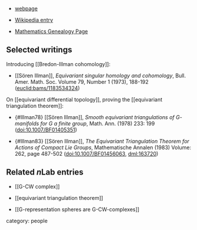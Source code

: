 

* [webpage](https://www.ias.edu/scholars/s%C3%B6ren-illman)

* [Wikipedia entry](https://fi.wikipedia.org/wiki/S%C3%B6ren_Illman)

* [Mathematics Genealogy Page](https://www.genealogy.math.ndsu.nodak.edu/id.php?id=1346)

## Selected writings

Introducing [[Bredon-Illman cohomology]]:


* [[Sören Illman]], _Equivariant singular homology and cohomology_, Bull. Amer. Math. Soc. Volume 79, Number 1 (1973), 188-192 ([euclid:bams/1183534324](https://projecteuclid.org/euclid.bams/1183534324))

On [[equivariant differential topology]], proving the [[equivariant triangulation theorem]]:

* {#Illman78} [[Sören Illman]], _Smooth equivariant triangulations of $G$-manifolds for $G$ a finite group_, Math. Ann. (1978) 233: 199 ([doi:10.1007/BF01405351](https://doi.org/10.1007/BF01405351))

* {#Illman83} [[Sören Illman]], _The Equivariant Triangulation Theorem for Actions of Compact Lie Groups_, Mathematische Annalen (1983) Volume: 262, page 487-502 ([doi:10.1007/BF01456063](https://doi.org/10.1007/BF01456063), [dml:163720](https://eudml.org/doc/163720))




## Related $n$Lab entries

* [[G-CW complex]]

* [[equivariant triangulation theorem]]

* [[G-representation spheres are G-CW-complexes]]

category: people